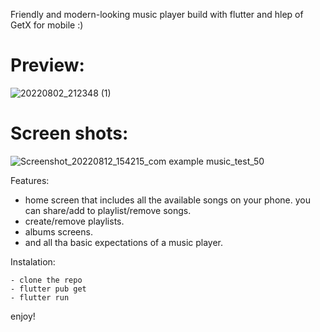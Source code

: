 Friendly and modern-looking music player build with flutter and hlep of GetX for mobile :)

# Preview:

![20220802_212348 (1)](https://user-images.githubusercontent.com/93007857/182433841-4d4598b2-338b-4610-bcd2-c36e544aa6a1.gif)

# Screen shots:
![Screenshot_20220812_154215_com example music_test_50](https://user-images.githubusercontent.com/93007857/184344981-beba5012-4b8b-4bd8-90e4-24059d99cac6.jpg)


Features:
- home screen that includes all the available songs on your phone. you can share/add to playlist/remove songs.
- create/remove playlists.
- albums screens.
- and all tha basic expectations of a music player.

Instalation:
```
- clone the repo
- flutter pub get
- flutter run
```
enjoy!
